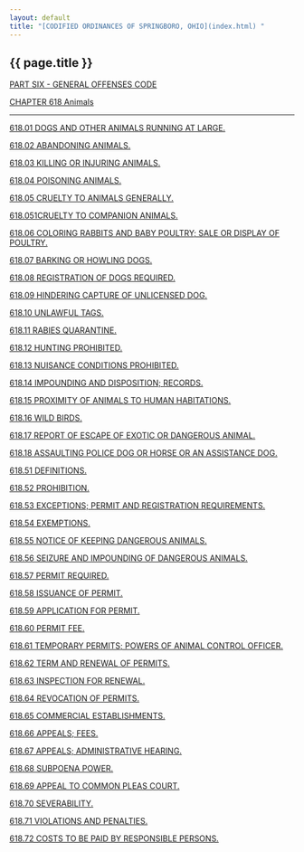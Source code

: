 ```yaml
---
layout: default 
title: "[CODIFIED ORDINANCES OF SPRINGBORO, OHIO](index.html) "
---
```


{{ page.title }}
----------------

[PART SIX - GENERAL OFFENSES CODE](28a2a412.html)

[CHAPTER 618 Animals](2ba7a412.html)

---

[618.01 DOGS AND OTHER ANIMALS RUNNING AT LARGE.](2be0a412.html)

[618.02 ABANDONING ANIMALS.](2beca412.html)

[618.03 KILLING OR INJURING ANIMALS.](2bf2a412.html)

[618.04 POISONING ANIMALS.](2bf9a412.html)

[618.05 CRUELTY TO ANIMALS GENERALLY.](2bfea412.html)

[618.051CRUELTY TO COMPANION ANIMALS.](2c0ba412.html)

[618.06 COLORING RABBITS AND BABY POULTRY; SALE OR DISPLAY OF
POULTRY.](2c28a412.html)

[618.07 BARKING OR HOWLING DOGS.](2c2ea412.html)

[618.08 REGISTRATION OF DOGS REQUIRED.](2c33a412.html)

[618.09 HINDERING CAPTURE OF UNLICENSED DOG.](2c38a412.html)

[618.10 UNLAWFUL TAGS.](2c3ea412.html)

[618.11 RABIES QUARANTINE.](2c44a412.html)

[618.12 HUNTING PROHIBITED.](2c50a412.html)

[618.13 NUISANCE CONDITIONS PROHIBITED.](2c55a412.html)

[618.14 IMPOUNDING AND DISPOSITION; RECORDS.](2c5aa412.html)

[618.15 PROXIMITY OF ANIMALS TO HUMAN HABITATIONS.](2c5fa412.html)

[618.16 WILD BIRDS.](2c64a412.html)

[618.17 REPORT OF ESCAPE OF EXOTIC OR DANGEROUS ANIMAL.](2c69a412.html)

[618.18 ASSAULTING POLICE DOG OR HORSE OR AN ASSISTANCE
DOG.](2c73a412.html)

[618.51 DEFINITIONS.](2caea412.html)

[618.52 PROHIBITION.](2cb6a412.html)

[618.53 EXCEPTIONS; PERMIT AND REGISTRATION
REQUIREMENTS.](2cbaa412.html)

[618.54 EXEMPTIONS.](2cc2a412.html)

[618.55 NOTICE OF KEEPING DANGEROUS ANIMALS.](2cc6a412.html)

[618.56 SEIZURE AND IMPOUNDING OF DANGEROUS ANIMALS.](2ccaa412.html)

[618.57 PERMIT REQUIRED.](2ccfa412.html)

[618.58 ISSUANCE OF PERMIT.](2cd5a412.html)

[618.59 APPLICATION FOR PERMIT.](2cd9a412.html)

[618.60 PERMIT FEE.](2ce8a412.html)

[618.61 TEMPORARY PERMITS; POWERS OF ANIMAL CONTROL
OFFICER.](2ceca412.html)

[618.62 TERM AND RENEWAL OF PERMITS.](2cf0a412.html)

[618.63 INSPECTION FOR RENEWAL.](2cf3a412.html)

[618.64 REVOCATION OF PERMITS.](2cf6a412.html)

[618.65 COMMERCIAL ESTABLISHMENTS.](2cf9a412.html)

[618.66 APPEALS; FEES.](2cfea412.html)

[618.67 APPEALS; ADMINISTRATIVE HEARING.](2d0aa412.html)

[618.68 SUBPOENA POWER.](2d0da412.html)

[618.69 APPEAL TO COMMON PLEAS COURT.](2d11a412.html)

[618.70 SEVERABILITY.](2d15a412.html)

[618.71 VIOLATIONS AND PENALTIES.](2d19a412.html)

[618.72 COSTS TO BE PAID BY RESPONSIBLE PERSONS.](2d1ca412.html)
